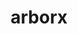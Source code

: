 ---
title: "arborx"
layout: cache
categories: [package, develop]
meta: {"compilers": ["cce@18.0.0", "gcc@10.3.0", "gcc@11.4.0", "gcc@9.4.0", "intel-oneapi-compilers@2025.1.0"], "num_specs": 147, "num_specs_by_stack": {"e4s": 65, "e4s-cray-rhel": 8, "e4s-cray-sles": 2, "e4s-neoverse-v2": 20, "e4s-neoverse_v1": 12, "e4s-oneapi": 16, "e4s-power": 4, "e4s-rocm-external": 20, "root": 147}, "oss": ["rhel8", "sle_hpc15", "ubuntu20.04", "ubuntu22.04"], "platforms": ["linux"], "stacks": ["e4s", "e4s-cray-rhel", "e4s-cray-sles", "e4s-neoverse-v2", "e4s-neoverse_v1", "e4s-oneapi", "e4s-power", "e4s-rocm-external", "root"], "targets": ["neoverse_v1", "neoverse_v2", "ppc64le", "x86_64_v3", "x86_64_v4"], "versions": ["1.3", "1.5", "1.7", "2.0"]}
spec_details: [{"compiler": "gcc@11.4.0", "hash": "324ps2knyibzfh76igczubjb3exdrlqx", "os": "ubuntu22.04", "platform": "linux", "size": "-", "stacks": ["e4s-rocm-external", "root"], "target": "x86_64_v3", "variants": ["amdgpu_target:=gfx908", "build_system=cmake", "build_type=Release", "~cuda", "cxxstd=20", "generator=make", "~ipo", "+mpi", "~openmp", "+rocm", "+serial", "~sycl"], "versions": ["2.0"]}, {"compiler": "intel-oneapi-compilers@2025.1.0", "hash": "32emgu27q5ed6jzoutgvrx5n7hg5hgqo", "os": "ubuntu22.04", "platform": "linux", "size": "-", "stacks": ["e4s-oneapi", "root"], "target": "x86_64_v3", "variants": ["build_system=cmake", "build_type=Release", "~cuda", "cxxstd=20", "generator=make", "~ipo", "+mpi", "~openmp", "~rocm", "+serial", "+sycl"], "versions": ["2.0"]}, {"compiler": "intel-oneapi-compilers@2025.1.0", "hash": "3a4yt4rjx6tkadn5a2ym67t6hpc7he42", "os": "ubuntu22.04", "platform": "linux", "size": "-", "stacks": ["e4s-oneapi", "root"], "target": "x86_64_v3", "variants": ["build_system=cmake", "build_type=Release", "~cuda", "cxxstd=17", "generator=make", "~ipo", "+mpi", "~openmp", "~rocm", "+serial", "~sycl"], "versions": ["1.7"]}, {"compiler": "gcc@11.4.0", "hash": "3dvcz5uhqng6qysxccyzwkjtxhf3vdzb", "os": "ubuntu22.04", "platform": "linux", "size": "-", "stacks": ["e4s", "root"], "target": "x86_64_v3", "variants": ["build_system=cmake", "build_type=Release", "~cuda", "cxxstd=17", "generator=make", "~ipo", "+mpi", "~openmp", "~rocm", "+serial", "~sycl"], "versions": ["1.7"]}, {"compiler": "gcc@11.4.0", "hash": "3n4qrmqpq3j5c7j4tt5oofcnvzs34rw6", "os": "ubuntu22.04", "platform": "linux", "size": "-", "stacks": ["e4s", "root"], "target": "x86_64_v3", "variants": ["amdgpu_target:=gfx90a", "build_system=cmake", "build_type=Release", "~cuda", "cxxstd=17", "generator=make", "~ipo", "+mpi", "~openmp", "+rocm", "+serial", "~sycl"], "versions": ["1.7"]}, {"compiler": "cce@18.0.0", "hash": "42gaft5rkn2lxcc35sckgg5k67d3u43g", "os": "rhel8", "platform": "linux", "size": "-", "stacks": ["e4s-cray-rhel", "root"], "target": "x86_64_v3", "variants": ["build_system=cmake", "build_type=Release", "~cuda", "cxxstd=17", "generator=make", "~ipo", "+mpi", "~openmp", "~rocm", "+serial", "~sycl"], "versions": ["1.7"]}, {"compiler": "gcc@11.4.0", "hash": "4a444ogm6ooee76bm3yugbnpbv47cdxf", "os": "ubuntu22.04", "platform": "linux", "size": "-", "stacks": ["e4s-rocm-external", "root"], "target": "x86_64_v3", "variants": ["amdgpu_target:=gfx908", "build_system=cmake", "build_type=Release", "~cuda", "cxxstd=17", "generator=make", "~ipo", "+mpi", "~openmp", "+rocm", "+serial", "~sycl"], "versions": ["1.7"]}, {"compiler": "gcc@11.4.0", "hash": "4mnkr4uj63wrvbnsxjwjt24fvhyyyp2p", "os": "ubuntu22.04", "platform": "linux", "size": "-", "stacks": ["e4s-neoverse-v2", "root"], "target": "neoverse_v2", "variants": ["build_system=cmake", "build_type=Release", "~cuda", "cxxstd=17", "generator=make", "~ipo", "+mpi", "~openmp", "~rocm", "+serial", "~sycl"], "versions": ["1.7"]}, {"compiler": "gcc@11.4.0", "hash": "4pydtxiu2xh6wwk2jqargbi25l3dgr7i", "os": "ubuntu22.04", "platform": "linux", "size": "-", "stacks": ["e4s-neoverse-v2", "root"], "target": "neoverse_v2", "variants": ["build_system=cmake", "build_type=Release", "+cuda", "cuda_arch:=90", "cxxstd=17", "generator=make", "~ipo", "+mpi", "~openmp", "~rocm", "+serial", "~sycl", "~trilinos"], "versions": ["1.5"]}, {"compiler": "gcc@11.4.0", "hash": "533gmmgdmjingtxzsr23z2wlpzqvkpu7", "os": "ubuntu22.04", "platform": "linux", "size": "-", "stacks": ["e4s", "root"], "target": "x86_64_v3", "variants": ["build_system=cmake", "build_type=Release", "~cuda", "cxxstd=17", "generator=make", "~ipo", "+mpi", "~openmp", "~rocm", "+serial", "~sycl", "+trilinos"], "versions": ["1.3"]}, {"compiler": "intel-oneapi-compilers@2025.1.0", "hash": "5a5gaiejepasats5b2q7o2phiea7cztb", "os": "ubuntu22.04", "platform": "linux", "size": "-", "stacks": ["e4s-oneapi", "root"], "target": "x86_64_v3", "variants": ["build_system=cmake", "build_type=Release", "~cuda", "cxxstd=17", "generator=make", "~ipo", "+mpi", "~openmp", "~rocm", "+serial", "+sycl"], "versions": ["1.7"]}, {"compiler": "gcc@11.4.0", "hash": "5avrfjvycv6k23vbi2aft2mpbllegbnv", "os": "ubuntu22.04", "platform": "linux", "size": "-", "stacks": ["e4s", "root"], "target": "x86_64_v3", "variants": ["build_system=cmake", "build_type=Release", "~cuda", "cxxstd=17", "generator=make", "~ipo", "+mpi", "~openmp", "~rocm", "+serial", "~sycl", "+trilinos"], "versions": ["1.3"]}, {"compiler": "gcc@11.4.0", "hash": "5bko36a5d67g6uvhkfpilz3vdfpaa654", "os": "ubuntu22.04", "platform": "linux", "size": "-", "stacks": ["e4s-neoverse-v2", "root"], "target": "neoverse_v2", "variants": ["build_system=cmake", "build_type=Release", "~cuda", "cxxstd=17", "generator=make", "~ipo", "+mpi", "~openmp", "~rocm", "+serial", "~sycl"], "versions": ["1.7"]}, {"compiler": "gcc@11.4.0", "hash": "5f556o3yq2omevuay6xoibfvw5an5qsb", "os": "ubuntu22.04", "platform": "linux", "size": "-", "stacks": ["e4s-neoverse_v1", "root"], "target": "neoverse_v1", "variants": ["build_system=cmake", "build_type=Release", "~cuda", "cxxstd=17", "generator=make", "~ipo", "+mpi", "~openmp", "~rocm", "+serial", "~sycl"], "versions": ["1.7"]}, {"compiler": "gcc@11.4.0", "hash": "5gcmnvjqwfhrlikcf6rf7in3ixvf746l", "os": "ubuntu22.04", "platform": "linux", "size": "-", "stacks": ["e4s-neoverse_v1", "root"], "target": "neoverse_v1", "variants": ["build_system=cmake", "build_type=Release", "+cuda", "cuda_arch:=90", "cxxstd=17", "generator=make", "~ipo", "+mpi", "~openmp", "~rocm", "+serial", "~sycl", "~trilinos"], "versions": ["1.5"]}, {"compiler": "gcc@11.4.0", "hash": "5tjwgoc2niomtrpjh5e5v2luostairlu", "os": "ubuntu22.04", "platform": "linux", "size": "-", "stacks": ["e4s-neoverse-v2", "root"], "target": "neoverse_v2", "variants": ["build_system=cmake", "build_type=Release", "~cuda", "cxxstd=17", "generator=make", "~ipo", "+mpi", "~openmp", "~rocm", "+serial", "~sycl"], "versions": ["1.7"]}, {"compiler": "gcc@11.4.0", "hash": "62fn7v5zhwh7nwfl3eacelyyza6d4p4s", "os": "ubuntu22.04", "platform": "linux", "size": "-", "stacks": ["e4s", "root"], "target": "x86_64_v3", "variants": ["build_system=cmake", "build_type=Release", "+cuda", "cuda_arch:=90", "cxxstd=17", "generator=make", "~ipo", "+mpi", "~openmp", "~rocm", "+serial", "~sycl", "~trilinos"], "versions": ["1.5"]}, {"compiler": "gcc@11.4.0", "hash": "72xgrvcujqlrbp3etbk3b63xcif26az6", "os": "ubuntu22.04", "platform": "linux", "size": "-", "stacks": ["e4s-rocm-external", "root"], "target": "x86_64_v3", "variants": ["amdgpu_target:=gfx90a", "build_system=cmake", "build_type=Release", "~cuda", "cxxstd=20", "generator=make", "~ipo", "+mpi", "~openmp", "+rocm", "+serial", "~sycl"], "versions": ["2.0"]}, {"compiler": "gcc@11.4.0", "hash": "734un36p3qfh676drpaiipnaskbaxgm3", "os": "ubuntu22.04", "platform": "linux", "size": "-", "stacks": ["e4s", "root"], "target": "x86_64_v3", "variants": ["build_system=cmake", "build_type=Release", "~cuda", "cxxstd=17", "generator=make", "~ipo", "+mpi", "~openmp", "~rocm", "+serial", "~sycl"], "versions": ["1.7"]}, {"compiler": "gcc@11.4.0", "hash": "7bwuw6b6i5fuqivj24ax7mc365hesggm", "os": "ubuntu22.04", "platform": "linux", "size": "-", "stacks": ["e4s", "root"], "target": "x86_64_v3", "variants": ["build_system=cmake", "build_type=Release", "+cuda", "cuda_arch:=90", "cxxstd=17", "generator=make", "~ipo", "+mpi", "~openmp", "~rocm", "+serial", "~sycl", "~trilinos"], "versions": ["1.5"]}, {"compiler": "gcc@11.4.0", "hash": "7e26jqfuuecphchx45vyp2okvgvhdxuz", "os": "ubuntu22.04", "platform": "linux", "size": "-", "stacks": ["e4s", "root"], "target": "x86_64_v3", "variants": ["build_system=cmake", "build_type=Release", "+cuda", "cuda_arch:=80", "cxxstd=17", "generator=make", "~ipo", "+mpi", "~openmp", "~rocm", "+serial", "~sycl", "~trilinos"], "versions": ["1.5"]}, {"compiler": "gcc@11.4.0", "hash": "7hdoibjixlkcwfk4wtu6mudmy6kvwr5t", "os": "ubuntu22.04", "platform": "linux", "size": "-", "stacks": ["e4s", "root"], "target": "x86_64_v3", "variants": ["build_system=cmake", "build_type=Release", "~cuda", "cxxstd=17", "generator=make", "~ipo", "+mpi", "~openmp", "~rocm", "+serial", "~sycl", "+trilinos"], "versions": ["1.3"]}, {"compiler": "cce@18.0.0", "hash": "7ifmcl56lyvcq2j5cakc2lbexs2bpx3x", "os": "rhel8", "platform": "linux", "size": "-", "stacks": ["e4s-cray-rhel", "root"], "target": "x86_64_v3", "variants": ["build_system=cmake", "build_type=Release", "~cuda", "cxxstd=17", "generator=make", "~ipo", "+mpi", "~openmp", "~rocm", "+serial", "~sycl"], "versions": ["1.7"]}, {"compiler": "gcc@11.4.0", "hash": "7ts7qk6mhwb5eir7fk6v4ogrpeltdibj", "os": "ubuntu22.04", "platform": "linux", "size": "-", "stacks": ["e4s-neoverse-v2", "root"], "target": "neoverse_v2", "variants": ["build_system=cmake", "build_type=Release", "~cuda", "cxxstd=17", "generator=make", "~ipo", "+mpi", "~openmp", "~rocm", "+serial", "~sycl"], "versions": ["1.7"]}, {"compiler": "gcc@11.4.0", "hash": "7z7r67ouz75anem6flgk6hmfkjdh4cf2", "os": "ubuntu22.04", "platform": "linux", "size": "-", "stacks": ["e4s-neoverse-v2", "root"], "target": "neoverse_v2", "variants": ["build_system=cmake", "build_type=Release", "+cuda", "cuda_arch:=90", "cxxstd=17", "generator=make", "~ipo", "+mpi", "~openmp", "~rocm", "+serial", "~sycl", "~trilinos"], "versions": ["1.5"]}, {"compiler": "gcc@9.4.0", "hash": "a6tpfqjtasa2gjfytv6pioq4vwyvta5e", "os": "ubuntu20.04", "platform": "linux", "size": "-", "stacks": ["e4s-power", "root"], "target": "ppc64le", "variants": ["build_system=cmake", "build_type=Release", "~cuda", "cxxstd=17", "generator=make", "~ipo", "+mpi", "~openmp", "~rocm", "+serial", "~sycl"], "versions": ["1.7"]}, {"compiler": "gcc@11.4.0", "hash": "aeyc67kdlqsfjhdpx46a64g5ubt27clc", "os": "ubuntu22.04", "platform": "linux", "size": "-", "stacks": ["e4s-rocm-external", "root"], "target": "x86_64_v3", "variants": ["amdgpu_target:=gfx90a", "build_system=cmake", "build_type=Release", "~cuda", "cxxstd=17", "generator=make", "~ipo", "+mpi", "~openmp", "+rocm", "+serial", "~sycl"], "versions": ["1.7"]}, {"compiler": "gcc@11.4.0", "hash": "aftrwoq5au5nwi2uqrzfnqbjacryb7sg", "os": "ubuntu22.04", "platform": "linux", "size": "-", "stacks": ["e4s-rocm-external", "root"], "target": "x86_64_v3", "variants": ["amdgpu_target:=gfx908", "build_system=cmake", "build_type=Release", "~cuda", "cxxstd=17", "generator=make", "~ipo", "+mpi", "~openmp", "+rocm", "+serial", "~sycl"], "versions": ["1.7"]}, {"compiler": "gcc@11.4.0", "hash": "ahrqmmjo2w4qna5zkg3cyb2vnrg42g27", "os": "ubuntu22.04", "platform": "linux", "size": "-", "stacks": ["e4s", "root"], "target": "x86_64_v3", "variants": ["build_system=cmake", "build_type=Release", "~cuda", "cxxstd=17", "generator=make", "~ipo", "+mpi", "~openmp", "~rocm", "+serial", "~sycl"], "versions": ["1.7"]}, {"compiler": "gcc@11.4.0", "hash": "aqqfiqzdgc6by23eta6xvcvose3mexy5", "os": "ubuntu22.04", "platform": "linux", "size": "-", "stacks": ["e4s", "root"], "target": "x86_64_v3", "variants": ["build_system=cmake", "build_type=Release", "+cuda", "cuda_arch:=90", "cxxstd=20", "generator=make", "~ipo", "+mpi", "~openmp", "~rocm", "+serial", "~sycl", "~trilinos"], "versions": ["1.5"]}, {"compiler": "gcc@11.4.0", "hash": "atydwwswt4ol7u6tdrag4pknqp3flv3w", "os": "ubuntu22.04", "platform": "linux", "size": "-", "stacks": ["e4s-rocm-external", "root"], "target": "x86_64_v3", "variants": ["amdgpu_target:=gfx90a", "build_system=cmake", "build_type=Release", "~cuda", "cxxstd=17", "generator=make", "~ipo", "+mpi", "~openmp", "+rocm", "+serial", "~sycl"], "versions": ["1.7"]}, {"compiler": "intel-oneapi-compilers@2025.1.0", "hash": "aupunuhs7rgg57hzzctys33ux4elwnch", "os": "ubuntu22.04", "platform": "linux", "size": "-", "stacks": ["e4s-oneapi", "root"], "target": "x86_64_v3", "variants": ["build_system=cmake", "build_type=Release", "~cuda", "cxxstd=17", "generator=make", "~ipo", "+mpi", "~openmp", "~rocm", "+serial", "~sycl"], "versions": ["1.7"]}, {"compiler": "gcc@11.4.0", "hash": "b2qnv56hbx2pma3v2jvwcisbduayjqc5", "os": "ubuntu22.04", "platform": "linux", "size": "-", "stacks": ["e4s", "root"], "target": "x86_64_v3", "variants": ["amdgpu_target:=gfx90a", "build_system=cmake", "build_type=Release", "~cuda", "cxxstd=17", "generator=make", "~ipo", "+mpi", "~openmp", "+rocm", "+serial", "~sycl"], "versions": ["1.7"]}, {"compiler": "gcc@11.4.0", "hash": "be2tylskuijim6ughtpeh572izxxsiep", "os": "ubuntu22.04", "platform": "linux", "size": "-", "stacks": ["e4s", "root"], "target": "x86_64_v3", "variants": ["amdgpu_target:=gfx90a", "build_system=cmake", "build_type=Release", "~cuda", "cxxstd=17", "generator=make", "~ipo", "+mpi", "~openmp", "+rocm", "+serial", "~sycl"], "versions": ["1.7"]}, {"compiler": "gcc@11.4.0", "hash": "bfimqssfxtd3z75udomz5fxjufxfz4cc", "os": "ubuntu22.04", "platform": "linux", "size": "-", "stacks": ["e4s", "root"], "target": "x86_64_v3", "variants": ["build_system=cmake", "build_type=Release", "~cuda", "cxxstd=17", "generator=make", "~ipo", "+mpi", "~openmp", "~rocm", "+serial", "~sycl", "+trilinos"], "versions": ["1.3"]}, {"compiler": "intel-oneapi-compilers@2025.1.0", "hash": "bgqfevsto3shmhzop5qnx25nra4rvgkr", "os": "ubuntu22.04", "platform": "linux", "size": "-", "stacks": ["e4s-oneapi", "root"], "target": "x86_64_v3", "variants": ["build_system=cmake", "build_type=Release", "~cuda", "cxxstd=20", "generator=make", "~ipo", "+mpi", "~openmp", "~rocm", "+serial", "~sycl"], "versions": ["2.0"]}, {"compiler": "gcc@9.4.0", "hash": "bttl2p7yefb5xfdn7yed3kirvxsacm7r", "os": "ubuntu20.04", "platform": "linux", "size": "-", "stacks": ["e4s-power", "root"], "target": "ppc64le", "variants": ["build_system=cmake", "build_type=Release", "~cuda", "cxxstd=17", "generator=make", "~ipo", "+mpi", "~openmp", "~rocm", "+serial", "~sycl"], "versions": ["1.7"]}, {"compiler": "gcc@11.4.0", "hash": "bznqexbrarx7pz3gulwxgtenx3n4dwfc", "os": "ubuntu22.04", "platform": "linux", "size": "-", "stacks": ["e4s", "root"], "target": "x86_64_v3", "variants": ["amdgpu_target:=gfx90a", "build_system=cmake", "build_type=Release", "~cuda", "cxxstd=17", "generator=make", "~ipo", "+mpi", "~openmp", "+rocm", "+serial", "~sycl"], "versions": ["1.7"]}, {"compiler": "gcc@11.4.0", "hash": "c55ansnaapb6dsb64c6ptm2baahpdn4j", "os": "ubuntu22.04", "platform": "linux", "size": "-", "stacks": ["e4s", "root"], "target": "x86_64_v3", "variants": ["build_system=cmake", "build_type=Release", "~cuda", "cxxstd=17", "generator=make", "~ipo", "+mpi", "~openmp", "~rocm", "+serial", "~sycl", "+trilinos"], "versions": ["1.3"]}, {"compiler": "gcc@11.4.0", "hash": "c5sqv26elb666gbcjvcvwp2l546ofwgm", "os": "ubuntu22.04", "platform": "linux", "size": "-", "stacks": ["e4s", "root"], "target": "x86_64_v3", "variants": ["build_system=cmake", "build_type=Release", "~cuda", "cxxstd=17", "generator=make", "~ipo", "+mpi", "~openmp", "~rocm", "+serial", "~sycl", "+trilinos"], "versions": ["1.3"]}, {"compiler": "gcc@11.4.0", "hash": "cpyngzsugkikox6xm3avsfrfnaap5j2y", "os": "ubuntu22.04", "platform": "linux", "size": "-", "stacks": ["e4s", "root"], "target": "x86_64_v3", "variants": ["build_system=cmake", "build_type=Release", "~cuda", "cxxstd=17", "generator=make", "~ipo", "+mpi", "~openmp", "~rocm", "+serial", "~sycl", "+trilinos"], "versions": ["1.3"]}, {"compiler": "gcc@11.4.0", "hash": "ctnopcmk2e5fb24oqonfz6ygmpoplod5", "os": "ubuntu22.04", "platform": "linux", "size": "-", "stacks": ["e4s", "root"], "target": "x86_64_v3", "variants": ["build_system=cmake", "build_type=Release", "~cuda", "cxxstd=17", "generator=make", "~ipo", "+mpi", "~openmp", "~rocm", "+serial", "~sycl", "+trilinos"], "versions": ["1.3"]}, {"compiler": "gcc@11.4.0", "hash": "dppesrhnfj5jhwczw7z23rjbwslaoflz", "os": "ubuntu22.04", "platform": "linux", "size": "-", "stacks": ["e4s", "root"], "target": "x86_64_v3", "variants": ["build_system=cmake", "build_type=Release", "~cuda", "cxxstd=17", "generator=make", "~ipo", "+mpi", "~openmp", "~rocm", "+serial", "~sycl"], "versions": ["1.7"]}, {"compiler": "gcc@11.4.0", "hash": "e42xsp2slu4ttz4izsqnkkr7eflzwvsd", "os": "ubuntu22.04", "platform": "linux", "size": "-", "stacks": ["e4s-neoverse-v2", "root"], "target": "neoverse_v2", "variants": ["build_system=cmake", "build_type=Release", "~cuda", "cxxstd=20", "generator=make", "~ipo", "+mpi", "~openmp", "~rocm", "+serial", "~sycl"], "versions": ["2.0"]}, {"compiler": "gcc@11.4.0", "hash": "edafk566sefpmwc2v6stcmkvthfxspd7", "os": "ubuntu22.04", "platform": "linux", "size": "-", "stacks": ["e4s-rocm-external", "root"], "target": "x86_64_v3", "variants": ["amdgpu_target:=gfx90a", "build_system=cmake", "build_type=Release", "~cuda", "cxxstd=17", "generator=make", "~ipo", "+mpi", "~openmp", "+rocm", "+serial", "~sycl"], "versions": ["1.7"]}, {"compiler": "intel-oneapi-compilers@2025.1.0", "hash": "eebk6wcmdk45wwmlk2bkvavttppmhpa5", "os": "ubuntu22.04", "platform": "linux", "size": "-", "stacks": ["e4s-oneapi", "root"], "target": "x86_64_v3", "variants": ["build_system=cmake", "build_type=Release", "~cuda", "cxxstd=17", "generator=make", "~ipo", "+mpi", "~openmp", "~rocm", "+serial", "+sycl"], "versions": ["1.7"]}, {"compiler": "gcc@11.4.0", "hash": "eecpp3mtym3aykhrx3ocbxmmlrae5s7n", "os": "ubuntu22.04", "platform": "linux", "size": "-", "stacks": ["e4s", "root"], "target": "x86_64_v3", "variants": ["amdgpu_target:=gfx90a", "build_system=cmake", "build_type=Release", "~cuda", "cxxstd=17", "generator=make", "~ipo", "+mpi", "~openmp", "+rocm", "+serial", "~sycl"], "versions": ["1.7"]}, {"compiler": "gcc@11.4.0", "hash": "eecucbtb6i3xd4pnqcjnlpwbsu4eviv5", "os": "ubuntu22.04", "platform": "linux", "size": "-", "stacks": ["e4s", "root"], "target": "x86_64_v3", "variants": ["build_system=cmake", "build_type=Release", "+cuda", "cuda_arch:=80", "cxxstd=17", "generator=make", "~ipo", "+mpi", "~openmp", "~rocm", "+serial", "~sycl", "~trilinos"], "versions": ["1.5"]}, {"compiler": "gcc@11.4.0", "hash": "ejlbucjtxul2fhlivpq77q5q7an25lkv", "os": "ubuntu22.04", "platform": "linux", "size": "-", "stacks": ["e4s-rocm-external", "root"], "target": "x86_64_v3", "variants": ["amdgpu_target:=gfx908", "build_system=cmake", "build_type=Release", "~cuda", "cxxstd=17", "generator=make", "~ipo", "+mpi", "~openmp", "+rocm", "+serial", "~sycl"], "versions": ["1.7"]}, {"compiler": "gcc@11.4.0", "hash": "elhg3ifxgwwep7cgyrqtsqdpuelpme6b", "os": "ubuntu22.04", "platform": "linux", "size": "-", "stacks": ["e4s-neoverse-v2", "root"], "target": "neoverse_v2", "variants": ["build_system=cmake", "build_type=Release", "+cuda", "cuda_arch:=90", "cxxstd=20", "generator=make", "~ipo", "+mpi", "~openmp", "~rocm", "+serial", "~sycl", "~trilinos"], "versions": ["1.5"]}, {"compiler": "gcc@11.4.0", "hash": "enzpyhjol7oe7qkgy3nxhvfg6togl2zc", "os": "ubuntu22.04", "platform": "linux", "size": "-", "stacks": ["e4s", "root"], "target": "x86_64_v3", "variants": ["amdgpu_target:=gfx90a", "build_system=cmake", "build_type=Release", "~cuda", "cxxstd=20", "generator=make", "~ipo", "+mpi", "~openmp", "+rocm", "+serial", "~sycl"], "versions": ["2.0"]}, {"compiler": "gcc@11.4.0", "hash": "eolhwfi3kvrhglv6q3hx4ujcgwm363wr", "os": "ubuntu22.04", "platform": "linux", "size": "-", "stacks": ["e4s", "root"], "target": "x86_64_v3", "variants": ["build_system=cmake", "build_type=Release", "+cuda", "cuda_arch:=80", "cxxstd=20", "generator=make", "~ipo", "+mpi", "~openmp", "~rocm", "+serial", "~sycl", "~trilinos"], "versions": ["1.5"]}, {"compiler": "gcc@11.4.0", "hash": "ep6wfr46beh3q5lkd2aaovkaptv7xxqv", "os": "ubuntu22.04", "platform": "linux", "size": "-", "stacks": ["e4s", "root"], "target": "x86_64_v3", "variants": ["build_system=cmake", "build_type=Release", "~cuda", "cxxstd=17", "generator=make", "~ipo", "+mpi", "~openmp", "~rocm", "+serial", "~sycl"], "versions": ["1.7"]}, {"compiler": "gcc@11.4.0", "hash": "fdi3ttcfym7imintpx7jdolq4prplm7o", "os": "ubuntu22.04", "platform": "linux", "size": "-", "stacks": ["e4s-rocm-external", "root"], "target": "x86_64_v3", "variants": ["amdgpu_target:=gfx908", "build_system=cmake", "build_type=Release", "~cuda", "cxxstd=20", "generator=make", "~ipo", "+mpi", "~openmp", "+rocm", "+serial", "~sycl"], "versions": ["2.0"]}, {"compiler": "gcc@11.4.0", "hash": "fhhwctvxnk3xkwufarz5tsw2uvbe2nwg", "os": "ubuntu22.04", "platform": "linux", "size": "-", "stacks": ["e4s", "root"], "target": "x86_64_v3", "variants": ["build_system=cmake", "build_type=Release", "+cuda", "cuda_arch:=80", "cxxstd=20", "generator=make", "~ipo", "+mpi", "~openmp", "~rocm", "+serial", "~sycl", "~trilinos"], "versions": ["1.5"]}, {"compiler": "gcc@11.4.0", "hash": "fm6g77xafb2z632a3kmc5yxa6ilzjeb6", "os": "ubuntu22.04", "platform": "linux", "size": "-", "stacks": ["e4s", "root"], "target": "x86_64_v3", "variants": ["amdgpu_target:=gfx90a", "build_system=cmake", "build_type=Release", "~cuda", "cxxstd=20", "generator=make", "~ipo", "+mpi", "~openmp", "+rocm", "+serial", "~sycl"], "versions": ["2.0"]}, {"compiler": "intel-oneapi-compilers@2025.1.0", "hash": "fst5z4wp7ho3kvgfm7wjs4buadac43h6", "os": "ubuntu22.04", "platform": "linux", "size": "-", "stacks": ["e4s-oneapi", "root"], "target": "x86_64_v3", "variants": ["build_system=cmake", "build_type=Release", "~cuda", "cxxstd=17", "generator=make", "~ipo", "+mpi", "~openmp", "~rocm", "+serial", "~sycl"], "versions": ["1.7"]}, {"compiler": "intel-oneapi-compilers@2025.1.0", "hash": "fwnnlunk2byhjc7tnedvjcvwfnnssbgq", "os": "ubuntu22.04", "platform": "linux", "size": "-", "stacks": ["e4s-oneapi", "root"], "target": "x86_64_v3", "variants": ["build_system=cmake", "build_type=Release", "~cuda", "cxxstd=17", "generator=make", "~ipo", "+mpi", "~openmp", "~rocm", "+serial", "~sycl"], "versions": ["1.7"]}, {"compiler": "gcc@11.4.0", "hash": "gkzrrcemm4vf3hmaau6bygianmoduim4", "os": "ubuntu22.04", "platform": "linux", "size": "-", "stacks": ["e4s-neoverse-v2", "root"], "target": "neoverse_v2", "variants": ["build_system=cmake", "build_type=Release", "~cuda", "cxxstd=20", "generator=make", "~ipo", "+mpi", "~openmp", "~rocm", "+serial", "~sycl"], "versions": ["2.0"]}, {"compiler": "gcc@11.4.0", "hash": "gsks3wkposr2tkbeis7ruqgrpgyooqge", "os": "ubuntu22.04", "platform": "linux", "size": "-", "stacks": ["e4s", "root"], "target": "x86_64_v3", "variants": ["build_system=cmake", "build_type=Release", "~cuda", "cxxstd=17", "generator=make", "~ipo", "+mpi", "~openmp", "~rocm", "+serial", "~sycl", "+trilinos"], "versions": ["1.3"]}, {"compiler": "gcc@11.4.0", "hash": "gwlhy2mjfinlysjfxp76i2sn2tstorr4", "os": "ubuntu22.04", "platform": "linux", "size": "-", "stacks": ["e4s-rocm-external", "root"], "target": "x86_64_v3", "variants": ["amdgpu_target:=gfx908", "build_system=cmake", "build_type=Release", "~cuda", "cxxstd=17", "generator=make", "~ipo", "+mpi", "~openmp", "+rocm", "+serial", "~sycl"], "versions": ["1.7"]}, {"compiler": "gcc@11.4.0", "hash": "gxxsu55otihyj5t2p2r45a2hwyxp4jb3", "os": "ubuntu22.04", "platform": "linux", "size": "-", "stacks": ["e4s", "root"], "target": "x86_64_v3", "variants": ["build_system=cmake", "build_type=Release", "+cuda", "cuda_arch:=90", "cxxstd=17", "generator=make", "~ipo", "+mpi", "~openmp", "~rocm", "+serial", "~sycl", "~trilinos"], "versions": ["1.5"]}, {"compiler": "gcc@11.4.0", "hash": "gyhybpqcd7c475pcq3cc2qym4yfohl43", "os": "ubuntu22.04", "platform": "linux", "size": "-", "stacks": ["e4s", "root"], "target": "x86_64_v3", "variants": ["build_system=cmake", "build_type=Release", "+cuda", "cuda_arch:=90", "cxxstd=17", "generator=make", "~ipo", "+mpi", "~openmp", "~rocm", "+serial", "~sycl", "~trilinos"], "versions": ["1.5"]}, {"compiler": "gcc@11.4.0", "hash": "h25p2no75ia4lxtzv35vjapkkcb2esam", "os": "ubuntu22.04", "platform": "linux", "size": "-", "stacks": ["e4s", "root"], "target": "x86_64_v3", "variants": ["build_system=cmake", "build_type=Release", "~cuda", "cxxstd=17", "generator=make", "~ipo", "+mpi", "~openmp", "~rocm", "+serial", "~sycl"], "versions": ["1.7"]}, {"compiler": "intel-oneapi-compilers@2025.1.0", "hash": "h7476x2gburdu35f4u7kyvunoiywh5kc", "os": "ubuntu22.04", "platform": "linux", "size": "-", "stacks": ["e4s-oneapi", "root"], "target": "x86_64_v3", "variants": ["build_system=cmake", "build_type=Release", "~cuda", "cxxstd=17", "generator=make", "~ipo", "+mpi", "~openmp", "~rocm", "+serial", "+sycl"], "versions": ["1.7"]}, {"compiler": "gcc@11.4.0", "hash": "hbrzj3ukbhjg2k34a2hicmblix2b75df", "os": "ubuntu22.04", "platform": "linux", "size": "-", "stacks": ["e4s", "root"], "target": "x86_64_v3", "variants": ["build_system=cmake", "build_type=Release", "~cuda", "cxxstd=17", "generator=make", "~ipo", "+mpi", "~openmp", "~rocm", "+serial", "~sycl", "+trilinos"], "versions": ["1.3"]}, {"compiler": "gcc@11.4.0", "hash": "i7n37mru4h2gc3rkwcuqo5mkvz72cy2f", "os": "ubuntu22.04", "platform": "linux", "size": "-", "stacks": ["e4s", "root"], "target": "x86_64_v3", "variants": ["build_system=cmake", "build_type=Release", "+cuda", "cuda_arch:=90", "cxxstd=20", "generator=make", "~ipo", "+mpi", "~openmp", "~rocm", "+serial", "~sycl", "~trilinos"], "versions": ["1.5"]}, {"compiler": "gcc@11.4.0", "hash": "ibvrxtw3dm3gyyq4q4pf4e5svwepkzgi", "os": "ubuntu22.04", "platform": "linux", "size": "-", "stacks": ["e4s", "root"], "target": "x86_64_v3", "variants": ["build_system=cmake", "build_type=Release", "~cuda", "cxxstd=17", "generator=make", "~ipo", "+mpi", "~openmp", "~rocm", "+serial", "~sycl"], "versions": ["1.7"]}, {"compiler": "gcc@11.4.0", "hash": "ikwmmq7qztkvthywrvrwdhdxq6awe2rh", "os": "ubuntu22.04", "platform": "linux", "size": "-", "stacks": ["e4s", "root"], "target": "x86_64_v3", "variants": ["build_system=cmake", "build_type=Release", "+cuda", "cuda_arch:=90", "cxxstd=17", "generator=make", "~ipo", "+mpi", "~openmp", "~rocm", "+serial", "~sycl", "~trilinos"], "versions": ["1.5"]}, {"compiler": "gcc@11.4.0", "hash": "j6bwg5kato7nrxvjiyu5kh3zacpurmdy", "os": "ubuntu22.04", "platform": "linux", "size": "-", "stacks": ["e4s", "root"], "target": "x86_64_v3", "variants": ["build_system=cmake", "build_type=Release", "~cuda", "cxxstd=17", "generator=make", "~ipo", "+mpi", "~openmp", "~rocm", "+serial", "~sycl", "+trilinos"], "versions": ["1.3"]}, {"compiler": "gcc@11.4.0", "hash": "j77utf6ftobouml5t66yfcvrgetmpute", "os": "ubuntu22.04", "platform": "linux", "size": "-", "stacks": ["e4s", "root"], "target": "x86_64_v3", "variants": ["amdgpu_target:=gfx90a", "build_system=cmake", "build_type=Release", "~cuda", "cxxstd=17", "generator=make", "~ipo", "+mpi", "~openmp", "+rocm", "+serial", "~sycl"], "versions": ["1.7"]}, {"compiler": "gcc@11.4.0", "hash": "jddyjdxgqahqehoz2hkedbfgzpjfbrxx", "os": "ubuntu22.04", "platform": "linux", "size": "-", "stacks": ["e4s-neoverse_v1", "root"], "target": "neoverse_v1", "variants": ["build_system=cmake", "build_type=Release", "+cuda", "cuda_arch:=75", "cxxstd=17", "generator=make", "~ipo", "+mpi", "~openmp", "~rocm", "+serial", "~sycl", "~trilinos"], "versions": ["1.5"]}, {"compiler": "intel-oneapi-compilers@2025.1.0", "hash": "jdff2cvve2opg3tgoyx4fituksyzl35x", "os": "ubuntu22.04", "platform": "linux", "size": "-", "stacks": ["e4s-oneapi", "root"], "target": "x86_64_v3", "variants": ["build_system=cmake", "build_type=Release", "~cuda", "cxxstd=17", "generator=make", "~ipo", "+mpi", "~openmp", "~rocm", "+serial", "+sycl"], "versions": ["1.7"]}, {"compiler": "gcc@11.4.0", "hash": "jdzsix6drs7m5qwban6smld76qmlnt2o", "os": "ubuntu22.04", "platform": "linux", "size": "-", "stacks": ["e4s-neoverse-v2", "root"], "target": "neoverse_v2", "variants": ["build_system=cmake", "build_type=Release", "+cuda", "cuda_arch:=90", "cxxstd=17", "generator=make", "~ipo", "+mpi", "~openmp", "~rocm", "+serial", "~sycl", "~trilinos"], "versions": ["1.5"]}, {"compiler": "gcc@11.4.0", "hash": "jemoct2loyg2d53lvaxfaxnwdygipi2r", "os": "ubuntu22.04", "platform": "linux", "size": "-", "stacks": ["e4s-rocm-external", "root"], "target": "x86_64_v3", "variants": ["amdgpu_target:=gfx908", "build_system=cmake", "build_type=Release", "~cuda", "cxxstd=17", "generator=make", "~ipo", "+mpi", "~openmp", "+rocm", "+serial", "~sycl"], "versions": ["1.7"]}, {"compiler": "gcc@11.4.0", "hash": "jjwihbhdpvm2vxylatggie5acc3lxeuc", "os": "ubuntu22.04", "platform": "linux", "size": "-", "stacks": ["e4s-neoverse-v2", "root"], "target": "neoverse_v2", "variants": ["build_system=cmake", "build_type=Release", "~cuda", "cxxstd=17", "generator=make", "~ipo", "+mpi", "~openmp", "~rocm", "+serial", "~sycl"], "versions": ["1.7"]}, {"compiler": "gcc@10.3.0", "hash": "k3ikjhcwlgwrpxnne2xnae4dk2uxgdfi", "os": "sle_hpc15", "platform": "linux", "size": "-", "stacks": ["e4s-cray-sles", "root"], "target": "x86_64_v4", "variants": ["build_system=cmake", "build_type=Release", "~cuda", "cxxstd=17", "generator=make", "~ipo", "+mpi", "~openmp", "~rocm", "+serial", "~sycl"], "versions": ["1.7"]}, {"compiler": "gcc@11.4.0", "hash": "k5y56yjovg3hwksw5jkgq32ehcy776bm", "os": "ubuntu22.04", "platform": "linux", "size": "-", "stacks": ["e4s-neoverse-v2", "root"], "target": "neoverse_v2", "variants": ["build_system=cmake", "build_type=Release", "~cuda", "cxxstd=17", "generator=make", "~ipo", "+mpi", "~openmp", "~rocm", "+serial", "~sycl"], "versions": ["1.7"]}, {"compiler": "gcc@11.4.0", "hash": "knfouvsljdm634rjdylbzp37zekinb5m", "os": "ubuntu22.04", "platform": "linux", "size": "-", "stacks": ["e4s-neoverse_v1", "root"], "target": "neoverse_v1", "variants": ["build_system=cmake", "build_type=Release", "+cuda", "cuda_arch:=75", "cxxstd=17", "generator=make", "~ipo", "+mpi", "~openmp", "~rocm", "+serial", "~sycl", "~trilinos"], "versions": ["1.5"]}, {"compiler": "gcc@11.4.0", "hash": "kwc7x2pog562teel3g7cdmbeczva4wom", "os": "ubuntu22.04", "platform": "linux", "size": "-", "stacks": ["e4s-neoverse_v1", "root"], "target": "neoverse_v1", "variants": ["build_system=cmake", "build_type=Release", "+cuda", "cuda_arch:=80", "cxxstd=17", "generator=make", "~ipo", "+mpi", "~openmp", "~rocm", "+serial", "~sycl", "~trilinos"], "versions": ["1.5"]}, {"compiler": "gcc@11.4.0", "hash": "ldlxxs7ai74m6pojyljx7xi7mdvlwytj", "os": "ubuntu22.04", "platform": "linux", "size": "-", "stacks": ["e4s", "root"], "target": "x86_64_v3", "variants": ["build_system=cmake", "build_type=Release", "~cuda", "cxxstd=17", "generator=make", "~ipo", "+mpi", "~openmp", "~rocm", "+serial", "~sycl", "+trilinos"], "versions": ["1.3"]}, {"compiler": "gcc@11.4.0", "hash": "lg6djjw375xqawxbr55yz5f67uu4uagk", "os": "ubuntu22.04", "platform": "linux", "size": "-", "stacks": ["e4s-neoverse-v2", "root"], "target": "neoverse_v2", "variants": ["build_system=cmake", "build_type=Release", "+cuda", "cuda_arch:=90", "cxxstd=17", "generator=make", "~ipo", "+mpi", "~openmp", "~rocm", "+serial", "~sycl", "~trilinos"], "versions": ["1.5"]}, {"compiler": "gcc@11.4.0", "hash": "lj7mnvoj6jihud45bz35s7buwoqcjqel", "os": "ubuntu22.04", "platform": "linux", "size": "-", "stacks": ["e4s-neoverse_v1", "root"], "target": "neoverse_v1", "variants": ["build_system=cmake", "build_type=Release", "+cuda", "cuda_arch:=90", "cxxstd=17", "generator=make", "~ipo", "+mpi", "~openmp", "~rocm", "+serial", "~sycl", "~trilinos"], "versions": ["1.5"]}, {"compiler": "gcc@11.4.0", "hash": "ltpurwbpxfvv4nz7krvauxtxshooyncn", "os": "ubuntu22.04", "platform": "linux", "size": "-", "stacks": ["e4s-neoverse_v1", "root"], "target": "neoverse_v1", "variants": ["build_system=cmake", "build_type=Release", "+cuda", "cuda_arch:=80", "cxxstd=17", "generator=make", "~ipo", "+mpi", "~openmp", "~rocm", "+serial", "~sycl", "~trilinos"], "versions": ["1.5"]}, {"compiler": "cce@18.0.0", "hash": "lydsyqbzgbhi3kt2yl6cbqxymw6dq4bo", "os": "rhel8", "platform": "linux", "size": "-", "stacks": ["e4s-cray-rhel", "root"], "target": "x86_64_v3", "variants": ["build_system=cmake", "build_type=Release", "~cuda", "cxxstd=17", "generator=make", "~ipo", "+mpi", "~openmp", "~rocm", "+serial", "~sycl"], "versions": ["1.7"]}, {"compiler": "gcc@11.4.0", "hash": "m4aimu5gqk3qxktxeeugdhkt6s5cdlpt", "os": "ubuntu22.04", "platform": "linux", "size": "-", "stacks": ["e4s", "root"], "target": "x86_64_v3", "variants": ["build_system=cmake", "build_type=Release", "+cuda", "cuda_arch:=80", "cxxstd=17", "generator=make", "~ipo", "+mpi", "~openmp", "~rocm", "+serial", "~sycl", "~trilinos"], "versions": ["1.5"]}, {"compiler": "gcc@11.4.0", "hash": "m5fpvnalig6uo6gyiqh5suvwsahc2vdq", "os": "ubuntu22.04", "platform": "linux", "size": "-", "stacks": ["e4s", "root"], "target": "x86_64_v3", "variants": ["build_system=cmake", "build_type=Release", "~cuda", "cxxstd=20", "generator=make", "~ipo", "+mpi", "~openmp", "~rocm", "+serial", "~sycl", "+trilinos"], "versions": ["1.3"]}, {"compiler": "intel-oneapi-compilers@2025.1.0", "hash": "ms44ceqghyzrvz6dxusjwerxsyhb2d4w", "os": "ubuntu22.04", "platform": "linux", "size": "-", "stacks": ["e4s-oneapi", "root"], "target": "x86_64_v3", "variants": ["build_system=cmake", "build_type=Release", "~cuda", "cxxstd=17", "generator=make", "~ipo", "+mpi", "~openmp", "~rocm", "+serial", "+sycl"], "versions": ["1.7"]}, {"compiler": "gcc@11.4.0", "hash": "n44w4pedlauvn5bafbv7gjqvlnhstrzb", "os": "ubuntu22.04", "platform": "linux", "size": "-", "stacks": ["e4s", "root"], "target": "x86_64_v3", "variants": ["build_system=cmake", "build_type=Release", "~cuda", "cxxstd=20", "generator=make", "~ipo", "+mpi", "~openmp", "~rocm", "+serial", "~sycl", "+trilinos"], "versions": ["1.3"]}, {"compiler": "cce@18.0.0", "hash": "n6wjvlgnoq654lhyv2j4hh6cetppavyl", "os": "rhel8", "platform": "linux", "size": "-", "stacks": ["e4s-cray-rhel", "root"], "target": "x86_64_v3", "variants": ["build_system=cmake", "build_type=Release", "~cuda", "cxxstd=20", "generator=make", "~ipo", "+mpi", "~openmp", "~rocm", "+serial", "~sycl"], "versions": ["2.0"]}, {"compiler": "gcc@11.4.0", "hash": "n7sr2gwwsi4u2c3tlhhhf7jrtbqxsszo", "os": "ubuntu22.04", "platform": "linux", "size": "-", "stacks": ["e4s-neoverse_v1", "root"], "target": "neoverse_v1", "variants": ["build_system=cmake", "build_type=Release", "+cuda", "cuda_arch:=90", "cxxstd=17", "generator=make", "~ipo", "+mpi", "~openmp", "~rocm", "+serial", "~sycl", "~trilinos"], "versions": ["1.5"]}, {"compiler": "gcc@11.4.0", "hash": "ndxu7urq25qv635lhxczwtsntshv6jry", "os": "ubuntu22.04", "platform": "linux", "size": "-", "stacks": ["e4s", "root"], "target": "x86_64_v3", "variants": ["amdgpu_target:=gfx90a", "build_system=cmake", "build_type=Release", "~cuda", "cxxstd=20", "generator=make", "~ipo", "+mpi", "~openmp", "+rocm", "+serial", "~sycl"], "versions": ["2.0"]}, {"compiler": "gcc@11.4.0", "hash": "nlgnpqgnokifhqwjvpxecy2ylhipt53p", "os": "ubuntu22.04", "platform": "linux", "size": "-", "stacks": ["e4s-neoverse-v2", "root"], "target": "neoverse_v2", "variants": ["build_system=cmake", "build_type=Release", "+cuda", "cuda_arch:=90", "cxxstd=20", "generator=make", "~ipo", "+mpi", "~openmp", "~rocm", "+serial", "~sycl", "~trilinos"], "versions": ["1.5"]}, {"compiler": "cce@18.0.0", "hash": "nurkyzk5f6jnyatahkjhglf3c4izwflw", "os": "rhel8", "platform": "linux", "size": "-", "stacks": ["e4s-cray-rhel", "root"], "target": "x86_64_v3", "variants": ["build_system=cmake", "build_type=Release", "~cuda", "cxxstd=17", "generator=make", "~ipo", "+mpi", "~openmp", "~rocm", "+serial", "~sycl"], "versions": ["1.7"]}, {"compiler": "gcc@11.4.0", "hash": "nwcssv4zlqxvmnbsjswsasxyj5vwcpep", "os": "ubuntu22.04", "platform": "linux", "size": "-", "stacks": ["e4s", "root"], "target": "x86_64_v3", "variants": ["build_system=cmake", "build_type=Release", "+cuda", "cuda_arch:=80", "cxxstd=17", "generator=make", "~ipo", "+mpi", "~openmp", "~rocm", "+serial", "~sycl", "~trilinos"], "versions": ["1.5"]}, {"compiler": "cce@18.0.0", "hash": "o3epm72wr6ofr4s2xdu4dstyksacnby5", "os": "rhel8", "platform": "linux", "size": "-", "stacks": ["e4s-cray-rhel", "root"], "target": "x86_64_v3", "variants": ["build_system=cmake", "build_type=Release", "~cuda", "cxxstd=20", "generator=make", "~ipo", "+mpi", "~openmp", "~rocm", "+serial", "~sycl"], "versions": ["2.0"]}, {"compiler": "gcc@9.4.0", "hash": "o3gxvkmlcdkn4bm62ab6p4uxgsxtu34s", "os": "ubuntu20.04", "platform": "linux", "size": "-", "stacks": ["e4s-power", "root"], "target": "ppc64le", "variants": ["build_system=cmake", "build_type=Release", "+cuda", "cuda_arch:=70", "cxxstd=17", "generator=make", "~ipo", "+mpi", "~openmp", "~rocm", "+serial", "~sycl"], "versions": ["1.7"]}, {"compiler": "gcc@11.4.0", "hash": "o5xqx6lohxlgjmjae7rt7kjoxikcbhrl", "os": "ubuntu22.04", "platform": "linux", "size": "-", "stacks": ["e4s-neoverse-v2", "root"], "target": "neoverse_v2", "variants": ["build_system=cmake", "build_type=Release", "+cuda", "cuda_arch:=90", "cxxstd=17", "generator=make", "~ipo", "+mpi", "~openmp", "~rocm", "+serial", "~sycl", "~trilinos"], "versions": ["1.5"]}, {"compiler": "gcc@11.4.0", "hash": "p4nnfd7cxnp7qpqv5ajxccehbjsygvhl", "os": "ubuntu22.04", "platform": "linux", "size": "-", "stacks": ["e4s-neoverse-v2", "root"], "target": "neoverse_v2", "variants": ["build_system=cmake", "build_type=Release", "~cuda", "cxxstd=17", "generator=make", "~ipo", "+mpi", "~openmp", "~rocm", "+serial", "~sycl"], "versions": ["1.7"]}, {"compiler": "gcc@11.4.0", "hash": "p52nsqlgs3lbtbtqx46o2v2fzo4e2p2p", "os": "ubuntu22.04", "platform": "linux", "size": "-", "stacks": ["e4s", "root"], "target": "x86_64_v3", "variants": ["build_system=cmake", "build_type=Release", "+cuda", "cuda_arch:=80", "cxxstd=17", "generator=make", "~ipo", "+mpi", "~openmp", "~rocm", "+serial", "~sycl", "~trilinos"], "versions": ["1.5"]}, {"compiler": "gcc@11.4.0", "hash": "pfelvf6agm7wfe6uq6cmjsx344yzxxe5", "os": "ubuntu22.04", "platform": "linux", "size": "-", "stacks": ["e4s-neoverse-v2", "root"], "target": "neoverse_v2", "variants": ["build_system=cmake", "build_type=Release", "~cuda", "cxxstd=17", "generator=make", "~ipo", "+mpi", "~openmp", "~rocm", "+serial", "~sycl"], "versions": ["1.7"]}, {"compiler": "gcc@11.4.0", "hash": "pps5vb7fa46sayqpgenxs5cinqrteonn", "os": "ubuntu22.04", "platform": "linux", "size": "-", "stacks": ["e4s", "root"], "target": "x86_64_v3", "variants": ["build_system=cmake", "build_type=Release", "~cuda", "cxxstd=20", "generator=make", "~ipo", "+mpi", "~openmp", "~rocm", "+serial", "~sycl", "+trilinos"], "versions": ["1.3"]}, {"compiler": "intel-oneapi-compilers@2025.1.0", "hash": "prgh22ody6fexhc65lfrfxfr3qt2tpx6", "os": "ubuntu22.04", "platform": "linux", "size": "-", "stacks": ["e4s-oneapi", "root"], "target": "x86_64_v3", "variants": ["build_system=cmake", "build_type=Release", "~cuda", "cxxstd=17", "generator=make", "~ipo", "+mpi", "~openmp", "~rocm", "+serial", "+sycl"], "versions": ["1.7"]}, {"compiler": "gcc@11.4.0", "hash": "psmchxorhfduh7vowzqpstdjmgdmt5be", "os": "ubuntu22.04", "platform": "linux", "size": "-", "stacks": ["e4s", "root"], "target": "x86_64_v3", "variants": ["build_system=cmake", "build_type=Release", "~cuda", "cxxstd=17", "generator=make", "~ipo", "+mpi", "~openmp", "~rocm", "+serial", "~sycl"], "versions": ["1.7"]}, {"compiler": "intel-oneapi-compilers@2025.1.0", "hash": "qci3smjag2bgztjp75qq3s2zxcxiwpsq", "os": "ubuntu22.04", "platform": "linux", "size": "-", "stacks": ["e4s-oneapi", "root"], "target": "x86_64_v3", "variants": ["build_system=cmake", "build_type=Release", "~cuda", "cxxstd=17", "generator=make", "~ipo", "+mpi", "~openmp", "~rocm", "+serial", "~sycl"], "versions": ["1.7"]}, {"compiler": "gcc@11.4.0", "hash": "qmde42a4howuia2fayymhmbuee4ukbh6", "os": "ubuntu22.04", "platform": "linux", "size": "-", "stacks": ["e4s", "root"], "target": "x86_64_v3", "variants": ["build_system=cmake", "build_type=Release", "+cuda", "cuda_arch:=80", "cxxstd=17", "generator=make", "~ipo", "+mpi", "~openmp", "~rocm", "+serial", "~sycl", "~trilinos"], "versions": ["1.5"]}, {"compiler": "intel-oneapi-compilers@2025.1.0", "hash": "qolswe6jlzgcnopphdjbqh3dkzjhyzer", "os": "ubuntu22.04", "platform": "linux", "size": "-", "stacks": ["e4s-oneapi", "root"], "target": "x86_64_v3", "variants": ["build_system=cmake", "build_type=Release", "~cuda", "cxxstd=17", "generator=make", "~ipo", "+mpi", "~openmp", "~rocm", "+serial", "~sycl"], "versions": ["1.7"]}, {"compiler": "gcc@11.4.0", "hash": "r5hbmzuv6k2kd2uobduaot7fgjd6g73x", "os": "ubuntu22.04", "platform": "linux", "size": "-", "stacks": ["e4s-rocm-external", "root"], "target": "x86_64_v3", "variants": ["amdgpu_target:=gfx908", "build_system=cmake", "build_type=Release", "~cuda", "cxxstd=17", "generator=make", "~ipo", "+mpi", "~openmp", "+rocm", "+serial", "~sycl"], "versions": ["1.7"]}, {"compiler": "cce@18.0.0", "hash": "rcz5gwsre3vl7sx6mgwcgneepmsm3zk3", "os": "rhel8", "platform": "linux", "size": "-", "stacks": ["e4s-cray-rhel", "root"], "target": "x86_64_v3", "variants": ["build_system=cmake", "build_type=Release", "~cuda", "cxxstd=17", "generator=make", "~ipo", "+mpi", "~openmp", "~rocm", "+serial", "~sycl"], "versions": ["1.7"]}, {"compiler": "gcc@11.4.0", "hash": "rg3exv7qzchlwugdymcnif5mxuwdqrtv", "os": "ubuntu22.04", "platform": "linux", "size": "-", "stacks": ["e4s-rocm-external", "root"], "target": "x86_64_v3", "variants": ["amdgpu_target:=gfx90a", "build_system=cmake", "build_type=Release", "~cuda", "cxxstd=20", "generator=make", "~ipo", "+mpi", "~openmp", "+rocm", "+serial", "~sycl"], "versions": ["2.0"]}, {"compiler": "gcc@11.4.0", "hash": "rsnezebkn7yker7lo2sj6tx7ieulsnih", "os": "ubuntu22.04", "platform": "linux", "size": "-", "stacks": ["e4s", "root"], "target": "x86_64_v3", "variants": ["build_system=cmake", "build_type=Release", "~cuda", "cxxstd=17", "generator=make", "~ipo", "+mpi", "~openmp", "~rocm", "+serial", "~sycl", "+trilinos"], "versions": ["1.3"]}, {"compiler": "gcc@11.4.0", "hash": "rvslo4uz2fvcqhmtsmyxzqaz3fw3gjyo", "os": "ubuntu22.04", "platform": "linux", "size": "-", "stacks": ["e4s", "root"], "target": "x86_64_v3", "variants": ["build_system=cmake", "build_type=Release", "+cuda", "cuda_arch:=80", "cxxstd=17", "generator=make", "~ipo", "+mpi", "~openmp", "~rocm", "+serial", "~sycl", "~trilinos"], "versions": ["1.5"]}, {"compiler": "gcc@11.4.0", "hash": "rxv4ovitbifzdp26pdliilfjnswnf544", "os": "ubuntu22.04", "platform": "linux", "size": "-", "stacks": ["e4s", "root"], "target": "x86_64_v3", "variants": ["amdgpu_target:=gfx90a", "build_system=cmake", "build_type=Release", "~cuda", "cxxstd=17", "generator=make", "~ipo", "+mpi", "~openmp", "+rocm", "+serial", "~sycl"], "versions": ["1.7"]}, {"compiler": "gcc@11.4.0", "hash": "sahlcvu4ne4uo4gpk2qxxhlw4ss5fz4l", "os": "ubuntu22.04", "platform": "linux", "size": "-", "stacks": ["e4s", "root"], "target": "x86_64_v3", "variants": ["amdgpu_target:=gfx90a", "build_system=cmake", "build_type=Release", "~cuda", "cxxstd=17", "generator=make", "~ipo", "+mpi", "~openmp", "+rocm", "+serial", "~sycl"], "versions": ["1.7"]}, {"compiler": "gcc@11.4.0", "hash": "sfzrwgmr65nlzmzke67riqnclebaaeex", "os": "ubuntu22.04", "platform": "linux", "size": "-", "stacks": ["e4s-neoverse_v1", "root"], "target": "neoverse_v1", "variants": ["build_system=cmake", "build_type=Release", "+cuda", "cuda_arch:=75", "cxxstd=17", "generator=make", "~ipo", "+mpi", "~openmp", "~rocm", "+serial", "~sycl", "~trilinos"], "versions": ["1.5"]}, {"compiler": "gcc@10.3.0", "hash": "srqujz4vnjpouwxbcflycqyyilnd7kif", "os": "sle_hpc15", "platform": "linux", "size": "-", "stacks": ["e4s-cray-sles", "root"], "target": "x86_64_v4", "variants": ["build_system=cmake", "build_type=Release", "~cuda", "cxxstd=17", "generator=make", "~ipo", "+mpi", "~openmp", "~rocm", "+serial", "~sycl"], "versions": ["1.7"]}, {"compiler": "gcc@11.4.0", "hash": "sytg63k3hb2uvnedplfbpdr6zyeu7qso", "os": "ubuntu22.04", "platform": "linux", "size": "-", "stacks": ["e4s", "root"], "target": "x86_64_v3", "variants": ["build_system=cmake", "build_type=Release", "+cuda", "cuda_arch:=90", "cxxstd=17", "generator=make", "~ipo", "+mpi", "~openmp", "~rocm", "+serial", "~sycl", "~trilinos"], "versions": ["1.5"]}, {"compiler": "gcc@11.4.0", "hash": "t4w5dmq2hkfoouvw2jeptozjl7gkdtys", "os": "ubuntu22.04", "platform": "linux", "size": "-", "stacks": ["e4s-rocm-external", "root"], "target": "x86_64_v3", "variants": ["amdgpu_target:=gfx90a", "build_system=cmake", "build_type=Release", "~cuda", "cxxstd=17", "generator=make", "~ipo", "+mpi", "~openmp", "+rocm", "+serial", "~sycl"], "versions": ["1.7"]}, {"compiler": "gcc@11.4.0", "hash": "ted7no3x4ibs3pwgeue5t77rjzecrsbl", "os": "ubuntu22.04", "platform": "linux", "size": "-", "stacks": ["e4s-neoverse_v1", "root"], "target": "neoverse_v1", "variants": ["build_system=cmake", "build_type=Release", "~cuda", "cxxstd=17", "generator=make", "~ipo", "+mpi", "~openmp", "~rocm", "+serial", "~sycl"], "versions": ["1.7"]}, {"compiler": "gcc@11.4.0", "hash": "tooslwuvojpa5zdvkjpzak42a4mn4gd4", "os": "ubuntu22.04", "platform": "linux", "size": "-", "stacks": ["e4s", "root"], "target": "x86_64_v3", "variants": ["build_system=cmake", "build_type=Release", "+cuda", "cuda_arch:=90", "cxxstd=17", "generator=make", "~ipo", "+mpi", "~openmp", "~rocm", "+serial", "~sycl", "~trilinos"], "versions": ["1.5"]}, {"compiler": "gcc@11.4.0", "hash": "tvi3d26wd2eriwmtyjhshbglbgsak5rw", "os": "ubuntu22.04", "platform": "linux", "size": "-", "stacks": ["e4s", "root"], "target": "x86_64_v3", "variants": ["build_system=cmake", "build_type=Release", "+cuda", "cuda_arch:=80", "cxxstd=17", "generator=make", "~ipo", "+mpi", "~openmp", "~rocm", "+serial", "~sycl", "~trilinos"], "versions": ["1.5"]}, {"compiler": "intel-oneapi-compilers@2025.1.0", "hash": "twqekarrhsiizttw6m5dfhl4rc7vfune", "os": "ubuntu22.04", "platform": "linux", "size": "-", "stacks": ["e4s-oneapi", "root"], "target": "x86_64_v3", "variants": ["build_system=cmake", "build_type=Release", "~cuda", "cxxstd=20", "generator=make", "~ipo", "+mpi", "~openmp", "~rocm", "+serial", "~sycl"], "versions": ["2.0"]}, {"compiler": "cce@18.0.0", "hash": "txwhfqsgvt6l4upy7dn2an7mdwssi4e5", "os": "rhel8", "platform": "linux", "size": "-", "stacks": ["e4s-cray-rhel", "root"], "target": "x86_64_v3", "variants": ["build_system=cmake", "build_type=Release", "~cuda", "cxxstd=20", "generator=make", "~ipo", "+mpi", "~openmp", "~rocm", "+serial", "~sycl"], "versions": ["2.0"]}, {"compiler": "gcc@11.4.0", "hash": "u7fik4eaewpb52ydr4lanbmt24bhzq5f", "os": "ubuntu22.04", "platform": "linux", "size": "-", "stacks": ["e4s-rocm-external", "root"], "target": "x86_64_v3", "variants": ["amdgpu_target:=gfx90a", "build_system=cmake", "build_type=Release", "~cuda", "cxxstd=17", "generator=make", "~ipo", "+mpi", "~openmp", "+rocm", "+serial", "~sycl"], "versions": ["1.7"]}, {"compiler": "gcc@11.4.0", "hash": "ugiotv7xj4ela2mubcg5uc6l2ecxdqzd", "os": "ubuntu22.04", "platform": "linux", "size": "-", "stacks": ["e4s-neoverse_v1", "root"], "target": "neoverse_v1", "variants": ["build_system=cmake", "build_type=Release", "+cuda", "cuda_arch:=80", "cxxstd=17", "generator=make", "~ipo", "+mpi", "~openmp", "~rocm", "+serial", "~sycl", "~trilinos"], "versions": ["1.5"]}, {"compiler": "gcc@11.4.0", "hash": "ujo4vihlkoejmobegvdsyevknrufdpma", "os": "ubuntu22.04", "platform": "linux", "size": "-", "stacks": ["e4s", "root"], "target": "x86_64_v3", "variants": ["build_system=cmake", "build_type=Release", "+cuda", "cuda_arch:=90", "cxxstd=17", "generator=make", "~ipo", "+mpi", "~openmp", "~rocm", "+serial", "~sycl", "~trilinos"], "versions": ["1.5"]}, {"compiler": "gcc@11.4.0", "hash": "ux6ujtvdxajdaqexsbdzmip5f7r2r46p", "os": "ubuntu22.04", "platform": "linux", "size": "-", "stacks": ["e4s-rocm-external", "root"], "target": "x86_64_v3", "variants": ["amdgpu_target:=gfx90a", "build_system=cmake", "build_type=Release", "~cuda", "cxxstd=17", "generator=make", "~ipo", "+mpi", "~openmp", "+rocm", "+serial", "~sycl"], "versions": ["1.7"]}, {"compiler": "gcc@11.4.0", "hash": "v2g5vbesdfrrc2h4ndcy6e3y62ngsjfy", "os": "ubuntu22.04", "platform": "linux", "size": "-", "stacks": ["e4s", "root"], "target": "x86_64_v3", "variants": ["build_system=cmake", "build_type=Release", "~cuda", "cxxstd=20", "generator=make", "~ipo", "+mpi", "~openmp", "~rocm", "+serial", "~sycl"], "versions": ["2.0"]}, {"compiler": "gcc@11.4.0", "hash": "vl3lyjgbvp24tq4jmzxoq32ywl3qycou", "os": "ubuntu22.04", "platform": "linux", "size": "-", "stacks": ["e4s", "root"], "target": "x86_64_v3", "variants": ["build_system=cmake", "build_type=Release", "~cuda", "cxxstd=17", "generator=make", "~ipo", "+mpi", "~openmp", "~rocm", "+serial", "~sycl", "+trilinos"], "versions": ["1.3"]}, {"compiler": "gcc@11.4.0", "hash": "vw4brqbc4b64f253uotqal5xcyadrgk5", "os": "ubuntu22.04", "platform": "linux", "size": "-", "stacks": ["e4s-neoverse-v2", "root"], "target": "neoverse_v2", "variants": ["build_system=cmake", "build_type=Release", "+cuda", "cuda_arch:=90", "cxxstd=17", "generator=make", "~ipo", "+mpi", "~openmp", "~rocm", "+serial", "~sycl", "~trilinos"], "versions": ["1.5"]}, {"compiler": "gcc@11.4.0", "hash": "wu2gun4ixxqzaknwtji7j7w4xxhgdjzb", "os": "ubuntu22.04", "platform": "linux", "size": "-", "stacks": ["e4s", "root"], "target": "x86_64_v3", "variants": ["amdgpu_target:=gfx90a", "build_system=cmake", "build_type=Release", "~cuda", "cxxstd=17", "generator=make", "~ipo", "+mpi", "~openmp", "+rocm", "+serial", "~sycl"], "versions": ["1.7"]}, {"compiler": "gcc@11.4.0", "hash": "x6yrjx5x4pqguscjyrx26rdxdy5jkok4", "os": "ubuntu22.04", "platform": "linux", "size": "-", "stacks": ["e4s-rocm-external", "root"], "target": "x86_64_v3", "variants": ["amdgpu_target:=gfx908", "build_system=cmake", "build_type=Release", "~cuda", "cxxstd=17", "generator=make", "~ipo", "+mpi", "~openmp", "+rocm", "+serial", "~sycl"], "versions": ["1.7"]}, {"compiler": "gcc@11.4.0", "hash": "xiq6cep3nhjiq3saplvfpvdnngwdoyog", "os": "ubuntu22.04", "platform": "linux", "size": "-", "stacks": ["e4s", "root"], "target": "x86_64_v3", "variants": ["build_system=cmake", "build_type=Release", "~cuda", "cxxstd=17", "generator=make", "~ipo", "+mpi", "~openmp", "~rocm", "+serial", "~sycl", "+trilinos"], "versions": ["1.3"]}, {"compiler": "gcc@11.4.0", "hash": "xlce4qnc33gkeelo26c2boojyre42k4i", "os": "ubuntu22.04", "platform": "linux", "size": "-", "stacks": ["e4s", "root"], "target": "x86_64_v3", "variants": ["amdgpu_target:=gfx90a", "build_system=cmake", "build_type=Release", "~cuda", "cxxstd=17", "generator=make", "~ipo", "+mpi", "~openmp", "+rocm", "+serial", "~sycl"], "versions": ["1.7"]}, {"compiler": "gcc@11.4.0", "hash": "xmjg27kw6vm3woalvnfmq3ogu2hizwgu", "os": "ubuntu22.04", "platform": "linux", "size": "-", "stacks": ["e4s-rocm-external", "root"], "target": "x86_64_v3", "variants": ["amdgpu_target:=gfx90a", "build_system=cmake", "build_type=Release", "~cuda", "cxxstd=17", "generator=make", "~ipo", "+mpi", "~openmp", "+rocm", "+serial", "~sycl"], "versions": ["1.7"]}, {"compiler": "gcc@11.4.0", "hash": "xzqvwv4nuoqvd47qmzi7zebdehrmxxao", "os": "ubuntu22.04", "platform": "linux", "size": "-", "stacks": ["e4s-rocm-external", "root"], "target": "x86_64_v3", "variants": ["amdgpu_target:=gfx90a", "build_system=cmake", "build_type=Release", "~cuda", "cxxstd=17", "generator=make", "~ipo", "+mpi", "~openmp", "+rocm", "+serial", "~sycl"], "versions": ["1.7"]}, {"compiler": "gcc@11.4.0", "hash": "y2npx3iycijmslwsysivivw5df6cn5jz", "os": "ubuntu22.04", "platform": "linux", "size": "-", "stacks": ["e4s-neoverse-v2", "root"], "target": "neoverse_v2", "variants": ["build_system=cmake", "build_type=Release", "+cuda", "cuda_arch:=90", "cxxstd=17", "generator=make", "~ipo", "+mpi", "~openmp", "~rocm", "+serial", "~sycl", "~trilinos"], "versions": ["1.5"]}, {"compiler": "gcc@11.4.0", "hash": "ycdkxe3k65yxv3bjlz3s3oshlfjtf32l", "os": "ubuntu22.04", "platform": "linux", "size": "-", "stacks": ["e4s-neoverse_v1", "root"], "target": "neoverse_v1", "variants": ["build_system=cmake", "build_type=Release", "~cuda", "cxxstd=17", "generator=make", "~ipo", "+mpi", "~openmp", "~rocm", "+serial", "~sycl"], "versions": ["1.7"]}, {"compiler": "gcc@11.4.0", "hash": "yhe3jqcchegfvl4z7jkp75v2heankdwo", "os": "ubuntu22.04", "platform": "linux", "size": "-", "stacks": ["e4s", "root"], "target": "x86_64_v3", "variants": ["build_system=cmake", "build_type=Release", "~cuda", "cxxstd=17", "generator=make", "~ipo", "+mpi", "~openmp", "~rocm", "+serial", "~sycl", "+trilinos"], "versions": ["1.3"]}, {"compiler": "intel-oneapi-compilers@2025.1.0", "hash": "yhxy7en4g5pt24hg3uk5ia2zmq3v3j3x", "os": "ubuntu22.04", "platform": "linux", "size": "-", "stacks": ["e4s-oneapi", "root"], "target": "x86_64_v3", "variants": ["build_system=cmake", "build_type=Release", "~cuda", "cxxstd=20", "generator=make", "~ipo", "+mpi", "~openmp", "~rocm", "+serial", "+sycl"], "versions": ["2.0"]}, {"compiler": "gcc@11.4.0", "hash": "ypsn3k2yboarwt7cqbwvqteaqumqeom5", "os": "ubuntu22.04", "platform": "linux", "size": "-", "stacks": ["e4s", "root"], "target": "x86_64_v3", "variants": ["build_system=cmake", "build_type=Release", "~cuda", "cxxstd=20", "generator=make", "~ipo", "+mpi", "~openmp", "~rocm", "+serial", "~sycl", "+trilinos"], "versions": ["1.3"]}, {"compiler": "gcc@11.4.0", "hash": "zdhm2eqtshjsdx64molhakauk7smh5hm", "os": "ubuntu22.04", "platform": "linux", "size": "-", "stacks": ["e4s", "root"], "target": "x86_64_v3", "variants": ["build_system=cmake", "build_type=Release", "~cuda", "cxxstd=20", "generator=make", "~ipo", "+mpi", "~openmp", "~rocm", "+serial", "~sycl"], "versions": ["2.0"]}, {"compiler": "gcc@11.4.0", "hash": "ze2n45s7t32gwvtk2xveiwm4tvpjhkns", "os": "ubuntu22.04", "platform": "linux", "size": "-", "stacks": ["e4s", "root"], "target": "x86_64_v3", "variants": ["build_system=cmake", "build_type=Release", "~cuda", "cxxstd=17", "generator=make", "~ipo", "+mpi", "~openmp", "~rocm", "+serial", "~sycl", "+trilinos"], "versions": ["1.3"]}, {"compiler": "gcc@11.4.0", "hash": "zhelhtmekgly6texgukhixr6qmx5c7kt", "os": "ubuntu22.04", "platform": "linux", "size": "-", "stacks": ["e4s-rocm-external", "root"], "target": "x86_64_v3", "variants": ["amdgpu_target:=gfx908", "build_system=cmake", "build_type=Release", "~cuda", "cxxstd=17", "generator=make", "~ipo", "+mpi", "~openmp", "+rocm", "+serial", "~sycl"], "versions": ["1.7"]}, {"compiler": "gcc@11.4.0", "hash": "zioxuqfby4ry257hntsbzci5e2neolwr", "os": "ubuntu22.04", "platform": "linux", "size": "-", "stacks": ["e4s-neoverse-v2", "root"], "target": "neoverse_v2", "variants": ["build_system=cmake", "build_type=Release", "+cuda", "cuda_arch:=90", "cxxstd=17", "generator=make", "~ipo", "+mpi", "~openmp", "~rocm", "+serial", "~sycl", "~trilinos"], "versions": ["1.5"]}, {"compiler": "gcc@11.4.0", "hash": "zkozdyhpdyob6ycvz7fz5wnkxness54b", "os": "ubuntu22.04", "platform": "linux", "size": "-", "stacks": ["e4s", "root"], "target": "x86_64_v3", "variants": ["build_system=cmake", "build_type=Release", "~cuda", "cxxstd=17", "generator=make", "~ipo", "+mpi", "~openmp", "~rocm", "+serial", "~sycl", "+trilinos"], "versions": ["1.3"]}, {"compiler": "gcc@9.4.0", "hash": "zxj3exht2upppu3jvmjjylimws4eetpg", "os": "ubuntu20.04", "platform": "linux", "size": "-", "stacks": ["e4s-power", "root"], "target": "ppc64le", "variants": ["build_system=cmake", "build_type=Release", "+cuda", "cuda_arch:=70", "cxxstd=17", "generator=make", "~ipo", "+mpi", "~openmp", "~rocm", "+serial", "~sycl"], "versions": ["1.7"]}]
---